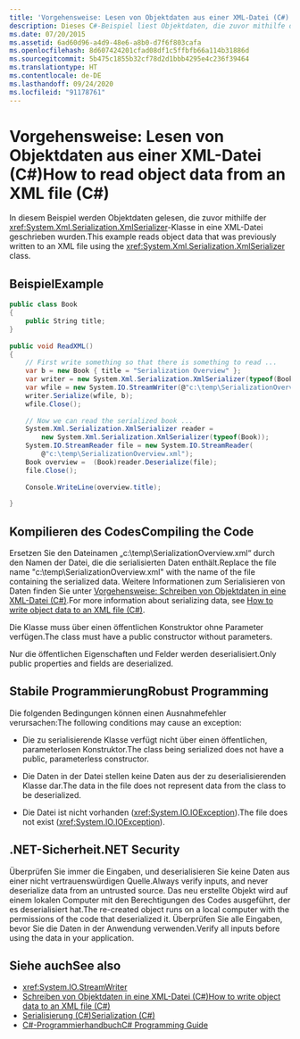 ```yaml
---
title: 'Vorgehensweise: Lesen von Objektdaten aus einer XML-Datei (C#)'
description: Dieses C#-Beispiel liest Objektdaten, die zuvor mithilfe der XmlSerializer-Klasse in eine XML-Datei geschrieben wurden.
ms.date: 07/20/2015
ms.assetid: 6ad60d96-a4d9-48e6-a8b0-d7f6f803cafa
ms.openlocfilehash: 8d607424201cfad08df1c5ffbfb66a114b31886d
ms.sourcegitcommit: 5b475c1855b32cf78d2d1bbb4295e4c236f39464
ms.translationtype: HT
ms.contentlocale: de-DE
ms.lasthandoff: 09/24/2020
ms.locfileid: "91178761"
---
```

# <a name="how-to-read-object-data-from-an-xml-file-c"></a><span data-ttu-id="5edb0-103">Vorgehensweise: Lesen von Objektdaten aus einer XML-Datei (C#)</span><span class="sxs-lookup"><span data-stu-id="5edb0-103">How to read object data from an XML file (C#)</span></span>

<span data-ttu-id="5edb0-104">In diesem Beispiel werden Objektdaten gelesen, die zuvor mithilfe der <xref:System.Xml.Serialization.XmlSerializer>-Klasse in eine XML-Datei geschrieben wurden.</span><span class="sxs-lookup"><span data-stu-id="5edb0-104">This example reads object data that was previously written to an XML file using the <xref:System.Xml.Serialization.XmlSerializer> class.</span></span>  
  
## <a name="example"></a><span data-ttu-id="5edb0-105">Beispiel</span><span class="sxs-lookup"><span data-stu-id="5edb0-105">Example</span></span>  
  
```csharp  
public class Book  
{  
    public String title;  
}
  
public void ReadXML()  
{  
    // First write something so that there is something to read ...  
    var b = new Book { title = "Serialization Overview" };  
    var writer = new System.Xml.Serialization.XmlSerializer(typeof(Book));  
    var wfile = new System.IO.StreamWriter(@"c:\temp\SerializationOverview.xml");  
    writer.Serialize(wfile, b);  
    wfile.Close();  
  
    // Now we can read the serialized book ...  
    System.Xml.Serialization.XmlSerializer reader =
        new System.Xml.Serialization.XmlSerializer(typeof(Book));  
    System.IO.StreamReader file = new System.IO.StreamReader(  
        @"c:\temp\SerializationOverview.xml");  
    Book overview =  (Book)reader.Deserialize(file);  
    file.Close();  
  
    Console.WriteLine(overview.title);  
  
}  
```  
  
## <a name="compiling-the-code"></a><span data-ttu-id="5edb0-106">Kompilieren des Codes</span><span class="sxs-lookup"><span data-stu-id="5edb0-106">Compiling the Code</span></span>  

<span data-ttu-id="5edb0-107">Ersetzen Sie den Dateinamen „c:\temp\SerializationOverview.xml“ durch den Namen der Datei, die die serialisierten Daten enthält.</span><span class="sxs-lookup"><span data-stu-id="5edb0-107">Replace the file name "c:\temp\SerializationOverview.xml" with the name of the file containing the serialized data.</span></span> <span data-ttu-id="5edb0-108">Weitere Informationen zum Serialisieren von Daten finden Sie unter [Vorgehensweise: Schreiben von Objektdaten in eine XML-Datei (C#)](./how-to-write-object-data-to-an-xml-file.md).</span><span class="sxs-lookup"><span data-stu-id="5edb0-108">For more information about serializing data, see [How to write object data to an XML file (C#)](./how-to-write-object-data-to-an-xml-file.md).</span></span>
  
 <span data-ttu-id="5edb0-109">Die Klasse muss über einen öffentlichen Konstruktor ohne Parameter verfügen.</span><span class="sxs-lookup"><span data-stu-id="5edb0-109">The class must have a public constructor without parameters.</span></span>  
  
 <span data-ttu-id="5edb0-110">Nur die öffentlichen Eigenschaften und Felder werden deserialisiert.</span><span class="sxs-lookup"><span data-stu-id="5edb0-110">Only public properties and fields are deserialized.</span></span>  
  
## <a name="robust-programming"></a><span data-ttu-id="5edb0-111">Stabile Programmierung</span><span class="sxs-lookup"><span data-stu-id="5edb0-111">Robust Programming</span></span>  

 <span data-ttu-id="5edb0-112">Die folgenden Bedingungen können einen Ausnahmefehler verursachen:</span><span class="sxs-lookup"><span data-stu-id="5edb0-112">The following conditions may cause an exception:</span></span>  
  
- <span data-ttu-id="5edb0-113">Die zu serialisierende Klasse verfügt nicht über einen öffentlichen, parameterlosen Konstruktor.</span><span class="sxs-lookup"><span data-stu-id="5edb0-113">The class being serialized does not have a public, parameterless constructor.</span></span>  
  
- <span data-ttu-id="5edb0-114">Die Daten in der Datei stellen keine Daten aus der zu deserialisierenden Klasse dar.</span><span class="sxs-lookup"><span data-stu-id="5edb0-114">The data in the file does not represent data from the class to be deserialized.</span></span>  
  
- <span data-ttu-id="5edb0-115">Die Datei ist nicht vorhanden (<xref:System.IO.IOException>).</span><span class="sxs-lookup"><span data-stu-id="5edb0-115">The file does not exist (<xref:System.IO.IOException>).</span></span>  
  
## <a name="net-security"></a><span data-ttu-id="5edb0-116">.NET-Sicherheit</span><span class="sxs-lookup"><span data-stu-id="5edb0-116">.NET Security</span></span>  

 <span data-ttu-id="5edb0-117">Überprüfen Sie immer die Eingaben, und deserialisieren Sie keine Daten aus einer nicht vertrauenswürdigen Quelle.</span><span class="sxs-lookup"><span data-stu-id="5edb0-117">Always verify inputs, and never deserialize data from an untrusted source.</span></span> <span data-ttu-id="5edb0-118">Das neu erstellte Objekt wird auf einem lokalen Computer mit den Berechtigungen des Codes ausgeführt, der es deserialisiert hat.</span><span class="sxs-lookup"><span data-stu-id="5edb0-118">The re-created object runs on a local computer with the permissions of the code that deserialized it.</span></span> <span data-ttu-id="5edb0-119">Überprüfen Sie alle Eingaben, bevor Sie die Daten in der Anwendung verwenden.</span><span class="sxs-lookup"><span data-stu-id="5edb0-119">Verify all inputs before using the data in your application.</span></span>  
  
## <a name="see-also"></a><span data-ttu-id="5edb0-120">Siehe auch</span><span class="sxs-lookup"><span data-stu-id="5edb0-120">See also</span></span>

- <xref:System.IO.StreamWriter>
- [<span data-ttu-id="5edb0-121">Schreiben von Objektdaten in eine XML-Datei (C#)</span><span class="sxs-lookup"><span data-stu-id="5edb0-121">How to write object data to an XML file (C#)</span></span>](./how-to-write-object-data-to-an-xml-file.md)
- [<span data-ttu-id="5edb0-122">Serialisierung (C#)</span><span class="sxs-lookup"><span data-stu-id="5edb0-122">Serialization (C#)</span></span>](./index.md)
- [<span data-ttu-id="5edb0-123">C#-Programmierhandbuch</span><span class="sxs-lookup"><span data-stu-id="5edb0-123">C# Programming Guide</span></span>](../../index.md)
